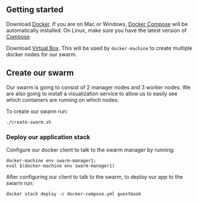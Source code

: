 ## Getting started
Download [Docker](https://www.docker.com/products/overview). If you are on Mac or Windows, [Docker Compose](https://docs.docker.com/compose) will be automatically installed. On Linux, make sure you have the latest version of [Compose](https://docs.docker.com/compose/install/).

Download [Virtual Box](https://www.virtualbox.org/wiki/Downloads). This will be used by `docker-machine` to create multiple docker nodes for our swarm.

## Create our swarm
Our swarm is going to consist of 2 manager nodes and 3 worker nodes. We are also going to install a visualization service to allow us to easily 
see which containers are running on which nodes.

To create our swarm run:
```
./create-swarm.sh
```

### Deploy our application stack
Configure our docker client to talk to the swarm manager by running:
```
docker-machine env swarm-manager1;
eval $(docker-machine env swarm-manager1)
```

After configuring our client to talk to the swarm, to deploy our app to the swarm run:
```
docker stack deploy -c docker-compose.yml guestbook
```